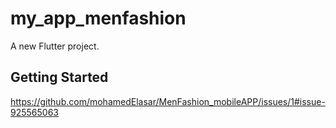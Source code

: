 # my_app_menfashion

A new Flutter project.

## Getting Started

https://github.com/mohamedElasar/MenFashion_mobileAPP/issues/1#issue-925565063

